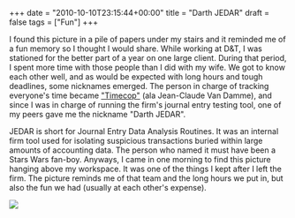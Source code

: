 +++
date = "2010-10-10T23:15:44+00:00"
title = "Darth JEDAR"
draft = false
tags = ["Fun"]
+++

I found this picture in a pile of papers under my stairs and it reminded me of a fun memory so I thought I would share. While working at D&T, I was stationed for the better part of a year on one large client. During that period, I spent more time with those people than I did with my wife. We got to know each other well, and as would be expected with long hours and tough deadlines, some nicknames emerged. The person in charge of tracking everyone's time became ["Timecop"](https://en.wikipedia.org/wiki/Timecop) (ala Jean-Claude Van Damme), and since I was in charge of running the firm's journal entry testing tool, one of my peers gave me the nickname "Darth JEDAR". 

JEDAR is short for Journal Entry Data Analysis Routines. It was an internal firm tool used for isolating suspicious transactions buried within large amounts of accounting data. The person who named it must have been a Stars Wars fan-boy. Anyways, I came in one morning to find this picture hanging above my workspace. It was one of the things I kept after I left the firm. The picture reminds me of that team and the long hours we put in, but also the fun we had (usually at each other's expense). 

![](http://numbermonger.files.wordpress.com/2010/10/img_20101010_150108.jpg)
